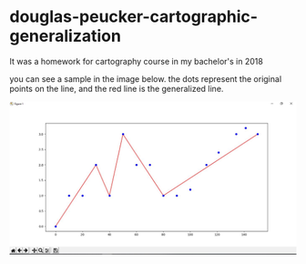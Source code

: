 # douglas-peucker-cartographic-generalization
It was a homework for cartography course in my bachelor's in 2018

you can see a sample in the image below.
the dots represent the original points on the line, and the red line is the generalized line.

![sample](https://github.com/parsadaj/douglas-peucker-cartographic-generalization/blob/main/nemune_run_shode.JPG?raw=truehttps://github.com/parsadaj/douglas-peucker-cartographic-generalization/blob/main/nemune_run_shode.JPG?raw=true)  
